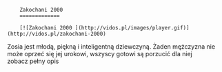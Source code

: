 
        Zakochani 2000 
        =============
        
        [![Zakochani 2000 ](http://vidos.pl/images/player.gif)](http://vidos.pl/zakochani-2000)
        
        
 Zosia jest młodą, piękną i inteligentną dziewczyną. Żaden mężczyzna nie może oprzeć się jej urokowi, wszyscy gotowi są porzucić dla niej zobacz pełny opis
    